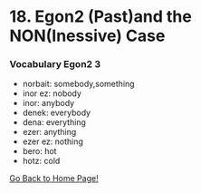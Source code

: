 # 18. Egon2 (Past)and the NON(Inessive) Case

### Vocabulary Egon2 3

*   norbait: somebody,something
*   inor ez: nobody
*   inor: anybody
*   denek: everybody
*   dena: everything
*   ezer: anything
*   ezer ez: nothing
*   bero: hot
*   hotz: cold

[ Go Back to Home Page!](..)